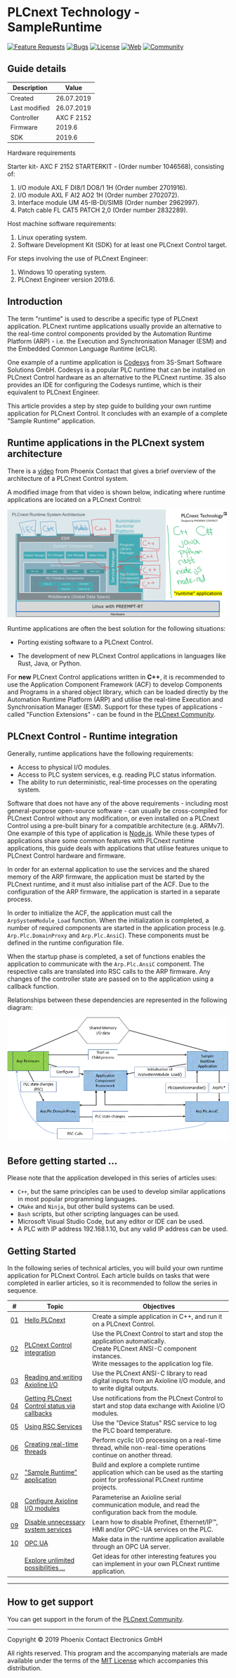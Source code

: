 # PLCnext Technology  - SampleRuntime

[![Feature Requests](https://img.shields.io/github/issues/PLCnext/SampleRuntime/feature-request.svg)](https://github.com/PLCnext/SampleRuntime/issues?q=is%3Aopen+is%3Aissue+label%3Afeature-request+sort%3Areactions-%2B1-desc)
[![Bugs](https://img.shields.io/github/issues/PLCnext/SampleRuntime/bug.svg)](https://github.com/PLCnext/SampleRuntime/issues?utf8=✓&q=is%3Aissue+is%3Aopen+label%3Abug)
[![License](https://img.shields.io/badge/license-MIT-blue.svg)](LICENSE)
[![Web](https://img.shields.io/badge/PLCnext-Website-blue.svg)](https://www.phoenixcontact.com/plcnext)
[![Community](https://img.shields.io/badge/PLCnext-Community-blue.svg)](https://www.plcnext-community.net)

## Guide details

|Description   | Value      |
|--------------|------------|
|Created       | 26.07.2019 |
|Last modified | 26.07.2019 |
|Controller    | AXC F 2152 |
|Firmware      | 2019.6     |
|SDK           | 2019.6     |

Hardware requirements

Starter kit- AXC F 2152 STARTERKIT - (Order number 1046568), consisting of:

1. I/O module AXL F DI8/1 DO8/1 1H (Order number 2701916).
1. I/O module AXL F AI2 AO2 1H (Order number 2702072).
1. Interface module UM 45-IB-DI/SIM8 (Order number 2962997).
1. Patch cable FL CAT5 PATCH 2,0 (Order number 2832289).

Host machine software requirements:

1. Linux operating system.
1. Software Development Kit (SDK) for at least one PLCnext Control target.

For steps involving the use of PLCnext Engineer:

1. Windows 10 operating system.
1. PLCnext Engineer version 2019.6.

## Introduction

The term "runtime" is used to describe a specific type of PLCnext application. PLCnext runtime applications usually provide an alternative to the real-time control components provided by the Automation Runtime Platform (ARP) - i.e. the Execution and Synchronisation Manager (ESM) and the Embedded Common Language Runtime (eCLR).

One example of a runtime application is [Codesys](https://www.plcnextstore.com/#/48) from 3S-Smart Software Solutions GmbH. Codesys is a popular PLC runtime that can be installed on PLCnext Control hardware as an alternative to the PLCnext runtime. 3S also provides an IDE for configuring the Codesys runtime, which is their equivalent to PLCnext Engineer.

This article provides a step by step guide to building your own runtime application for PLCnext Control. It concludes with an example of a complete "Sample Runtime" application.

## Runtime applications in the PLCnext system architecture

There is a [video](https://youtu.be/y38tVUaYoo8) from Phoenix Contact that gives a brief overview of the architecture of a PLCnext Control system.

A modified image from that video is shown below, indicating where runtime applications are located on a PLCnext Control:

![Architecture](Picture/02_Architecture.gif)

Runtime applications are often the best solution for the following situations: 

- Porting existing software to a PLCnext Control.

- The development of new PLCnext Control applications in languages like Rust, Java, or Python.

For **new** PLCnext Control applications written in **C++**, it is recommended to use the Application Component Framework (ACF) to develop Components and Programs in a shared object library, which can be loaded directly by the Automation Runtime Platform (ARP) and utilise the real-time Execution and Synchronisation Manager (ESM). Support for these types of applications - called "Function Extensions" - can be found in the [PLCnext Community](https://www.plcnext-community.net).

## PLCnext Control - Runtime integration

Generally, runtime applications have the following requirements:
- Access to physical I/O modules.
- Access to PLC system services, e.g. reading PLC status information.
- The ability to run deterministic, real-time processes on the operating system.

Software that does not have any of the above requirements - including most general-purpose open-source software - can usually be cross-compiled for PLCnext Control without any modification, or even installed on a PLCnext Control using a pre-built binary for a compatible architecture (e.g. ARMv7). One example of this type of application is [Node.js](https://www.plcnextstore.com/#/47). While these types of applications share some common features with PLCnext runtime applications, this guide deals with applications that utilise features unique to PLCnext Control hardware and firmware.

In order for an external application to use the services and the shared memory of the ARP firmware, the application must be started by the PLCnext runtime, and it must also initialise part of the ACF. Due to the configuration of the ARP firmware, the application is started in a separate process.

In order to initialize the ACF, the application must call the `ArpSystemModule_Load` function. When the initialization is completed, a number of required components are started in the application process (e.g. `Arp.Plc.DomainProxy` and `Arp.Plc.AnsiC`). These components must be defined in the runtime configuration file.

When the startup phase is completed, a set of functions enables the application to communicate with the `Arp.Plc.AnsiC` component. The respective calls are translated into RSC calls to the ARP firmware. Any changes of the controller state are passed on to the application using a callback function.

Relationships between these dependencies are represented in the following diagram:

![Dependencies](Picture/01_Dependencies.gif)

## Before getting started ...

Please note that the application developed in this series of articles uses:
- `C++`, but the same principles can be used to develop similar applications in most popular programming languages.
- `CMake` and `Ninja`, but other build systems can be used.
- `Bash` scripts, but other scripting languages can be used.
- Microsoft Visual Studio Code, but any editor or IDE can be used.
- A PLC with IP address 192.168.1.10, but any valid IP address can be used.

## Getting Started

In the following series of technical articles, you will build your own runtime application for PLCnext Control. Each article builds on tasks that were completed in earlier articles, so it is recommended to follow the series in sequence.

|\#| Topic | Objectives |
| --- | ------ | ------ |
|[01](getting-started/Part-01/README.md)| [Hello PLCnext](getting-started/Part-01/README.md)| Create a simple application in C++, and run it on a PLCnext Control.|
|[02](getting-started/Part-02/README.md)| [PLCnext Control integration](getting-started/Part-02/README.md)| Use the PLCnext Control to start and stop the application automatically.<br/>Create PLCnext ANSI-C component instances.<br/>Write messages to the application log file. |
|[03](getting-started/Part-03/README.md)| [Reading and writing Axioline I/O](getting-started/Part-03/README.md)| Use the PLCnext ANSI-C library to read digital inputs from an Axioline I/O module, and to write digital outputs. |
|[04](getting-started/Part-04/README.md)| [Getting PLCnext Control status via callbacks](getting-started/Part-04/README.md)| Use notifications from the PLCnext Control to start and stop data exchange with Axioline I/O modules. |
|[05](getting-started/Part-05/README.md)| [Using RSC Services](getting-started/Part-05/README.md)| Use the "Device Status" RSC service to log the PLC board temperature. |
|[06](getting-started/Part-06/README.md)| [Creating real-time threads](getting-started/Part-06/README.md)| Perform cyclic I/O processing on a real-time thread, while non-real-time operations continue on another thread. |
|[07](getting-started/Part-07/README.md)| ["Sample Runtime" application](getting-started/Part-07/README.md)| Build and explore a complete runtime application which can be used as the starting point for professional PLCnext runtime projects. |
|[08](getting-started/Part-08/README.md)| [Configure Axioline I/O modules](getting-started/Part-08/README.md)| Parameterise an Axioline serial communication module, and read the configuration back from the module.|
|[09](getting-started/Part-09/README.md)| [Disable unnecessary system services](getting-started/Part-09/README.md)| Learn how to disable Profinet, Ethernet/IP™, HMI and/or OPC-UA services on the PLC.|
|[10](getting-started/Part-10/README.md)| [OPC UA](getting-started/Part-10/README.md)| Make data in the runtime application available through an OPC UA server.|
|| [Explore unlimited possibilities ...](getting-started/Part-99/README.md)| Get ideas for other interesting features you can implement in your own PLCnext runtime application.|

---

## How to get support
You can get support in the forum of the [PLCnext Community](https://www.plcnext-community.net/index.php?option=com_easydiscuss&view=categories&Itemid=221&lang=en).

---

Copyright © 2019 Phoenix Contact Electronics GmbH

All rights reserved. This program and the accompanying materials are made available under the terms of the [MIT License](http://opensource.org/licenses/MIT) which accompanies this distribution.
